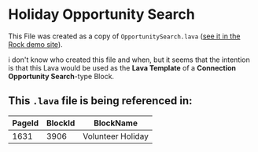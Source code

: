 # Holiday Opportunity Search
This File was created as a copy of `OpportunitySearch.lava` ([see it in the Rock demo site](https://rock.rocksolidchurchdemo.com/admin/cms/file-manager/edit?RelativeFilePath=%7e%2fThemes%2fRock%2fAssets%2fLava%2fOpportunitySearch.lava)).

i don't know who created this file and when, but it seems that the intention is that this Lava would be used as the **Lava Template** of a **Connection Opportunity Search**-type Block.

## This `.lava` file is being referenced in:
| PageId | BlockId | BlockName         |
|--------|---------|-------------------|
| 1631   | 3906    | Volunteer Holiday |